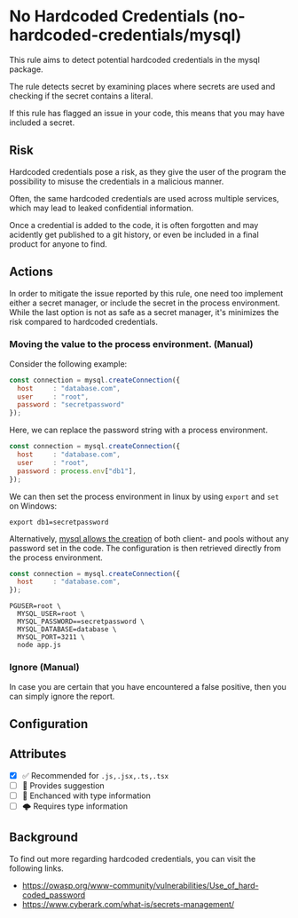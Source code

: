 # No Hardcoded Credentials (no-hardcoded-credentials/mysql)

This rule aims to detect potential hardcoded credentials in the mysql package.

The rule detects secret by examining places where secrets are used and checking if the secret contains a literal.

If this rule has flagged an issue in your code, this means that you may have included a secret.

## Risk

Hardcoded credentials pose a risk, as they give the user of the program the possibility to misuse the credentials in a malicious manner.

Often, the same hardcoded credentials are used across multiple services, which may lead to leaked confidential information.

Once a credential is added to the code, it is often forgotten and may acidently get published to a git history, or even be included in a final product for anyone to find.

## Actions

In order to mitigate the issue reported by this rule, one need too implement either a secret manager, or include the secret in the process environment. While the last option is not as safe as a secret manager, it's minimizes the risk compared to hardcoded credentials.

### Moving the value to the process environment. (Manual)

Consider the following example:

```js
const connection = mysql.createConnection({
  host     : "database.com",
  user     : "root",
  password : "secretpassword"
});
```

Here, we can replace the password string with a process environment.

```js
const connection = mysql.createConnection({
  host     : "database.com",
  user     : "root",
  password : process.env["db1"],
});
```

We can then set the process environment in linux by using `export` and `set` on Windows:

```shell
export db1=secretpassword
```

Alternatively, [mysql allows the creation](https://www.npmjs.com/package/mysql#running-tests) of both client- and pools without any password set in the code. The configuration is then retrieved directly from the process environment.

```js
const connection = mysql.createConnection({
  host     : "database.com",
});
```

```shell
PGUSER=root \
  MYSQL_USER=root \
  MYSQL_PASSWORD==secretpassword \
  MYSQL_DATABASE=database \
  MYSQL_PORT=3211 \
  node app.js
```

### Ignore (Manual)

In case you are certain that you have encountered a false positive, then you can simply ignore the report.

## Configuration

## Attributes

- [X] ✅ Recommended for ```.js,.jsx,.ts,.tsx```
- [ ] 🔧 Provides suggestion
- [ ] 💭 Enchanced with type information
- [ ] 🌩 Requires type information

## Background

To find out more regarding hardcoded credentials, you can visit the following links.

- <https://owasp.org/www-community/vulnerabilities/Use_of_hard-coded_password>
- <https://www.cyberark.com/what-is/secrets-management/>
